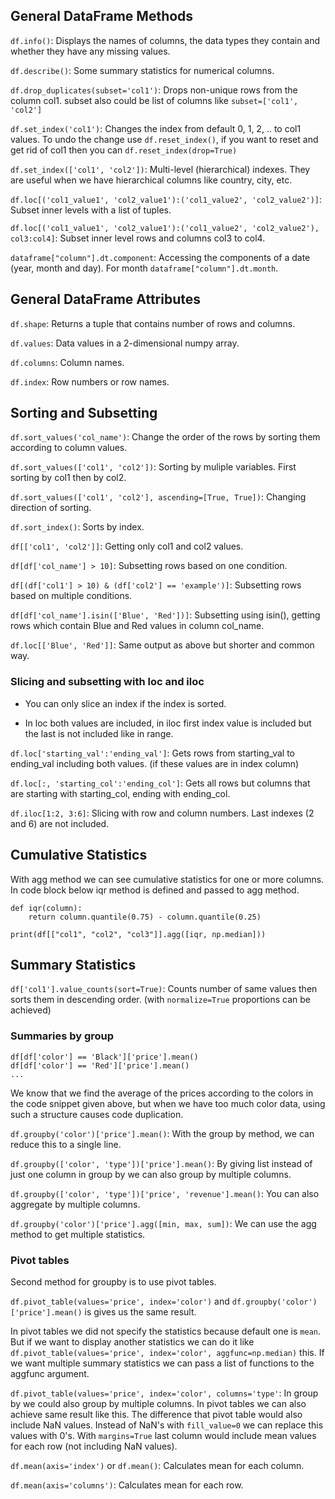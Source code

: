 ## General DataFrame Methods

`df.info()`: Displays the names of columns, the data types they contain and whether they have any missing values.

`df.describe()`: Some summary statistics for numerical columns. 

`df.drop_duplicates(subset='col1')`: Drops non-unique rows from the column col1. subset also could be list of columns like `subset=['col1', 'col2']`

`df.set_index('col1')`: Changes the index from default 0, 1, 2, .. to col1 values. To undo the change use `df.reset_index()`, if you want to reset and get rid of col1 then you can `df.reset_index(drop=True)`

`df.set_index(['col1', 'col2'])`: Multi-level (hierarchical) indexes. They are useful when we have hierarchical columns like country, city, etc.

`df.loc[('col1_value1', 'col2_value1'):('col1_value2', 'col2_value2')]`: Subset inner levels with a list of tuples. 

`df.loc[('col1_value1', 'col2_value1'):('col1_value2', 'col2_value2'), col3:col4]`: Subset inner level rows and columns col3 to col4. 

`dataframe["column"].dt.component`: Accessing the components of a date (year, month and day). For month `dataframe["column"].dt.month`.

## General DataFrame Attributes

`df.shape`: Returns a tuple that contains number of rows and columns. 

`df.values`: Data values in a 2-dimensional numpy array.

`df.columns`: Column names. 

`df.index`: Row numbers or row names. 

## Sorting and Subsetting

`df.sort_values('col_name')`: Change the order of the rows by sorting them according to column values. 

`df.sort_values(['col1', 'col2'])`: Sorting by muliple variables. First sorting by col1 then by col2. 

`df.sort_values(['col1', 'col2'], ascending=[True, True])`: Changing direction of sorting. 

`df.sort_index()`: Sorts by index.

`df[['col1', 'col2']]`: Getting only col1 and col2 values. 

`df[df['col_name'] > 10]`: Subsetting rows based on one condition.

`df[(df['col1'] > 10) & (df['col2'] == 'example')]`: Subsetting rows based on multiple conditions.

`df[df['col_name'].isin(['Blue', 'Red'])]`: Subsetting using isin(), getting rows which contain Blue and Red values in column col_name.

`df.loc[['Blue', 'Red']]`: Same output as above but shorter and common way.

### Slicing and subsetting with loc and iloc

- You can only slice an index if the index is sorted. 

- In loc both values are included, in iloc first index value is included but the last is not included like in range.

`df.loc['starting_val':'ending_val']`: Gets rows from starting_val to ending_val including both values. (if these values are in index column)

`df.loc[:, 'starting_col':'ending_col']`: Gets all rows but columns that are starting with starting_col, ending with ending_col. 

`df.iloc[1:2, 3:6]`: Slicing with row and column numbers. Last indexes (2 and 6) are not included.

## Cumulative Statistics

With agg method we can see cumulative statistics for one or more columns. In code block below iqr method is defined and passed to agg method. 

```
def iqr(column):
    return column.quantile(0.75) - column.quantile(0.25)

print(df[["col1", "col2", "col3"]].agg([iqr, np.median]))
```
## Summary Statistics

`df['col1'].value_counts(sort=True)`: Counts number of same values then sorts them in descending order. (with `normalize=True` proportions can be achieved) 

### Summaries by group

```
df[df['color'] == 'Black']['price'].mean()
df[df['color'] == 'Red']['price'].mean()
...
```
We know that we find the average of the prices according to the colors in the code snippet given above, but when we have too much color data, using such a structure causes code duplication.

`df.groupby('color')['price'].mean()`: With the group by method, we can reduce this to a single line. 

`df.groupby(['color', 'type'])['price'].mean()`: By giving list instead of just one column in group by we can also group by multiple columns. 

`df.groupby(['color', 'type'])['price', 'revenue'].mean()`: You can also aggregate by multiple columns. 

`df.groupby('color')['price'].agg([min, max, sum])`: We can use the agg method to get multiple statistics. 

### Pivot tables

Second method for groupby is to use pivot tables. 

`df.pivot_table(values='price', index='color')` and `df.groupby('color')['price'].mean()` is gives us the same result. 

In pivot tables we did not specify the statistics because default one is `mean`. But if we want to display another statistics we can do it like `df.pivot_table(values='price', index='color', aggfunc=np.median)` this. If we want multiple summary statistics we can pass a list of functions to the aggfunc argument. 

`df.pivot_table(values='price', index='color', columns='type'`: In group by we could also group by multiple columns. In pivot tables we can also achieve same result like this. The difference that pivot table would also include NaN values. Instead of NaN's with `fill_value=0` we can replace this values with 0's. With `margins=True` last column would include mean values for each row (not including NaN values). 

`df.mean(axis='index')` or `df.mean()`: Calculates mean for each column. 

`df.mean(axis='columns')`: Calculates mean for each row. 


